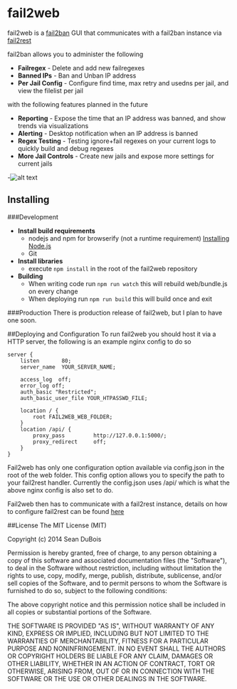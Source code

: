 # fail2web

fail2web is a [fail2ban](http://www.fail2ban.org) GUI that communicates with a fail2ban instance via [fail2rest](https://github.com/Sean-Der/fail2rest)

fail2ban allows you to administer the following

* **Failregex** - Delete and add new failregexes
* **Banned IPs** - Ban and Unban IP address
* **Per Jail Config** - Configure find time, max retry and usedns per jail, and view the filelist per jail

with the following features planned in the future

* **Reporting** - Expose the time that an IP address was banned, and show trends via visualizations
* **Alerting** - Desktop notification when an IP address is banned
* **Regex Testing** - Testing ignore+fail regexes on your current logs to quickly build and debug regexes
* **More Jail Controls** - Create new jails and expose more settings for current jails

-![alt text](http://i.imgur.com/Duy0aKM.gif "fail2web Demo")

## Installing
###Development

* **Install build requirements**
    * nodejs and npm for browserify (not a runtime requirement) [Installing Node.js](https://github.com/joyent/node/wiki/Installing-Node.js-via-package-manager)
    * Git
* **Install libraries**
    * execute `npm install` in the root of the fail2web repository
* **Building**
    * When writing code run `npm run watch` this will rebuild web/bundle.js on every change
    * When deploying run `npm run build` this will build once and exit

###Production
There is production release of fail2web, but I plan to have one soon.

##Deploying and Configuration
To run fail2web you should host it via a HTTP server, the following is an example nginx config to do so

    server {
        listen       80;
        server_name  YOUR_SERVER_NAME;

        access_log  off;
        error_log off;
        auth_basic "Restricted";
        auth_basic_user_file YOUR_HTPASSWD_FILE;

        location / {
            root FAIL2WEB_WEB_FOLDER;
        }
        location /api/ {
            proxy_pass         http://127.0.0.1:5000/;
            proxy_redirect     off;
        }
    }

Fail2web has only one configuration option available via config.json in the root of the web folder.
This config option allows you to specify the path to your fail2rest handler. Currently the config.json uses /api/
which is what the above nginx config is also set to do.

Fail2web then has to communicate with a fail2rest instance, details on how to configure fail2rest can be found [here](https://github.com/Sean-Der/fail2rest)

##License
The MIT License (MIT)

Copyright (c) 2014 Sean DuBois

Permission is hereby granted, free of charge, to any person obtaining a copy
of this software and associated documentation files (the "Software"), to deal
in the Software without restriction, including without limitation the rights
to use, copy, modify, merge, publish, distribute, sublicense, and/or sell
copies of the Software, and to permit persons to whom the Software is
furnished to do so, subject to the following conditions:

The above copyright notice and this permission notice shall be included in
all copies or substantial portions of the Software.

THE SOFTWARE IS PROVIDED "AS IS", WITHOUT WARRANTY OF ANY KIND, EXPRESS OR
IMPLIED, INCLUDING BUT NOT LIMITED TO THE WARRANTIES OF MERCHANTABILITY,
FITNESS FOR A PARTICULAR PURPOSE AND NONINFRINGEMENT. IN NO EVENT SHALL THE
AUTHORS OR COPYRIGHT HOLDERS BE LIABLE FOR ANY CLAIM, DAMAGES OR OTHER
LIABILITY, WHETHER IN AN ACTION OF CONTRACT, TORT OR OTHERWISE, ARISING FROM,
OUT OF OR IN CONNECTION WITH THE SOFTWARE OR THE USE OR OTHER DEALINGS IN
THE SOFTWARE.
